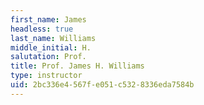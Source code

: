 ```yaml
---
first_name: James
headless: true
last_name: Williams
middle_initial: H.
salutation: Prof.
title: Prof. James H. Williams
type: instructor
uid: 2bc336e4-567f-e051-c532-8336eda7584b
---
```

